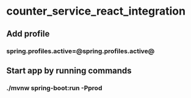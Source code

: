 # counter_service_react_integration
## Add profile
### spring.profiles.active=@spring.profiles.active@
## Start app by running commands
### ./mvnw spring-boot:run -Pprod

